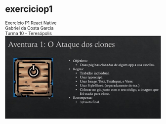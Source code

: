 # exerciciop1
Exercício P1 React Native <br />
Gabriel da Costa Garcia <br />
Turma 10 - Teresópolis <br />
<img src="/assets/2cce40b8-17ae-47cc-9bdb-efe28ed8116b.jpg">
